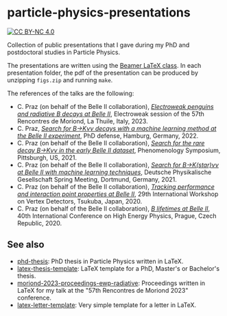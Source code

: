 particle-physics-presentations
==============================

[![CC BY-NC 4.0][cc-by-nc-shield]][cc-by-nc]

Collection of public presentations that I gave during my PhD and postdoctoral studies in Particle Physics.

The presentations are written using the [Beamer LaTeX class](https://en.wikipedia.org/wiki/Beamer_(LaTeX)). In each presentation folder, the pdf of the presentation can be produced by unzipping `figs.zip` and running `make`.

The references of the talks are the following:
* C. Praz (on behalf of the Belle II collaboration), [*Electroweak penguins and radiative B decays at Belle II*](https://indico.in2p3.fr/event/29681/contributions/122493/), Electroweak session of the 57th Rencontres de Moriond, La Thuile, Italy, 2023.
* C. Praz, [*Search for B→Kνν decays with a machine learning method at the Belle II experiment*](http://dx.doi.org/10.3204/PUBDB-2022-04919), PhD defense, Hamburg, Germany, 2022.
* C. Praz (on behalf of the Belle II collaboration), [*Search for the rare decay B→Kνν in the early Belle II dataset*](https://indico.cern.ch/event/982783/contributions/4365605/), Phenomenology Symposium, Pittsburgh, US, 2021.
* C. Praz (on behalf of the Belle II collaboration), [*Search for B→K(star)νν at Belle II with machine learning techniques*](https://www.dpg-verhandlungen.de/year/2021/conference/dortmund/part/t/session/78/contribution/6), Deutsche Physikalische Gesellschaft Spring Meeting, Dortmund, Germany, 2021.
* C. Praz (on behalf of the Belle II collaboration), [*Tracking performance and interaction point properties at Belle II*](https://indico.cern.ch/event/895924/contributions/4018211/), 29th International Workshop on Vertex Detectors, Tsukuba, Japan, 2020.
* C. Praz (on behalf of the Belle II collaboration), [*B lifetimes at Belle II*](https://indico.cern.ch/event/868940/contributions/3813757/), 40th International Conference on High Energy Physics, Prague, Czech Republic, 2020.

See also
--------

* [phd-thesis](https://github.com/cyrraz/phd-thesis):  PhD thesis in Particle Physics written in LaTeX.
* [latex-thesis-template](https://github.com/cyrraz/latex-thesis-template): LaTeX template for a PhD, Master's or Bachelor's thesis.
* [moriond-2023-proceedings-ewp-radiative](https://github.com/cyrraz/moriond-2023-proceedings-ewp-radiative): Proceedings written in LaTeX for my talk at the "57th Rencontres de Moriond 2023" conference.
* [latex-letter-template](https://github.com/cyrraz/latex-letter-template):  Very simple template for a letter in LaTeX.

[cc-by-nc-shield]: https://img.shields.io/badge/License-CC%20BY--NC%204.0-lightgrey.svg
[cc-by-nc]: https://creativecommons.org/licenses/by-nc/4.0/

[//]: # ([![CC BY-NC 4.0][cc-by-nc-image]][cc-by-nc])
[//]: # ([cc-by-nc-image]: https://i.creativecommons.org/l/by-nc/4.0/88x31.png)

